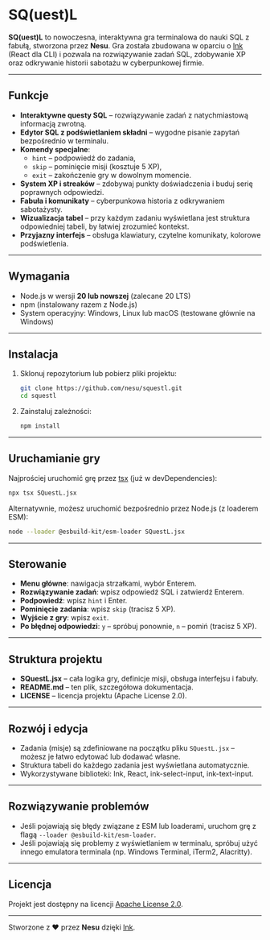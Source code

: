 # SQ(uest)L

**SQ(uest)L** to nowoczesna, interaktywna gra terminalowa do nauki SQL z fabułą, stworzona przez **Nesu**. Gra została zbudowana w oparciu o [Ink](https://github.com/vadimdemedes/ink) (React dla CLI) i pozwala na rozwiązywanie zadań SQL, zdobywanie XP oraz odkrywanie historii sabotażu w cyberpunkowej firmie.

---

## Funkcje

- **Interaktywne questy SQL** – rozwiązywanie zadań z natychmiastową informacją zwrotną.
- **Edytor SQL z podświetlaniem składni** – wygodne pisanie zapytań bezpośrednio w terminalu.
- **Komendy specjalne**:
  - `hint` – podpowiedź do zadania,
  - `skip` – pominięcie misji (kosztuje 5 XP),
  - `exit` – zakończenie gry w dowolnym momencie.
- **System XP i streaków** – zdobywaj punkty doświadczenia i buduj serię poprawnych odpowiedzi.
- **Fabuła i komunikaty** – cyberpunkowa historia z odkrywaniem sabotażysty.
- **Wizualizacja tabel** – przy każdym zadaniu wyświetlana jest struktura odpowiedniej tabeli, by łatwiej zrozumieć kontekst.
- **Przyjazny interfejs** – obsługa klawiatury, czytelne komunikaty, kolorowe podświetlenia.

---

## Wymagania

- Node.js w wersji **20 lub nowszej** (zalecane 20 LTS)
- npm (instalowany razem z Node.js)
- System operacyjny: Windows, Linux lub macOS (testowane głównie na Windows)

---

## Instalacja

1. Sklonuj repozytorium lub pobierz pliki projektu:
   ```sh
   git clone https://github.com/nesu/squestl.git
   cd squestl
   ```
2. Zainstaluj zależności:
   ```sh
   npm install
   ```

---

## Uruchamianie gry

Najprościej uruchomić grę przez [tsx](https://github.com/esbuild-kit/tsx) (już w devDependencies):

```sh
npx tsx SQuestL.jsx
```

Alternatywnie, możesz uruchomić bezpośrednio przez Node.js (z loaderem ESM):

```sh
node --loader @esbuild-kit/esm-loader SQuestL.jsx
```

---

## Sterowanie

- **Menu główne**: nawigacja strzałkami, wybór Enterem.
- **Rozwiązywanie zadań**: wpisz odpowiedź SQL i zatwierdź Enterem.
- **Podpowiedź**: wpisz `hint` i Enter.
- **Pominięcie zadania**: wpisz `skip` (tracisz 5 XP).
- **Wyjście z gry**: wpisz `exit`.
- **Po błędnej odpowiedzi**: `y` – spróbuj ponownie, `n` – pomiń (tracisz 5 XP).

---

## Struktura projektu

- **SQuestL.jsx** – cała logika gry, definicje misji, obsługa interfejsu i fabuły.
- **README.md** – ten plik, szczegółowa dokumentacja.
- **LICENSE** – licencja projektu (Apache License 2.0).

---

## Rozwój i edycja

- Zadania (misje) są zdefiniowane na początku pliku `SQuestL.jsx` – możesz je łatwo edytować lub dodawać własne.
- Struktura tabeli do każdego zadania jest wyświetlana automatycznie.
- Wykorzystywane biblioteki: Ink, React, ink-select-input, ink-text-input.

---

## Rozwiązywanie problemów

- Jeśli pojawiają się błędy związane z ESM lub loaderami, uruchom grę z flagą `--loader @esbuild-kit/esm-loader`.
- Jeśli pojawiają się problemy z wyświetlaniem w terminalu, spróbuj użyć innego emulatora terminala (np. Windows Terminal, iTerm2, Alacritty).

---

## Licencja

Projekt jest dostępny na licencji [Apache License 2.0](./LICENSE).

---

Stworzone z ❤️ przez **Nesu** dzięki [Ink](https://github.com/vadimdemedes/ink).